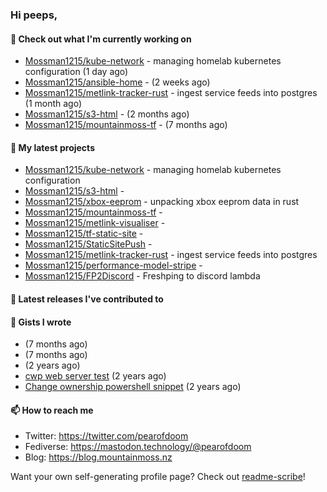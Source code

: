 ### Hi peeps,

#### 👷 Check out what I'm currently working on

- [Mossman1215/kube-network](https://github.com/Mossman1215/kube-network) - managing homelab kubernetes configuration (1 day ago)
- [Mossman1215/ansible-home](https://github.com/Mossman1215/ansible-home) -  (2 weeks ago)
- [Mossman1215/metlink-tracker-rust](https://github.com/Mossman1215/metlink-tracker-rust) - ingest service feeds into postgres (1 month ago)
- [Mossman1215/s3-html](https://github.com/Mossman1215/s3-html) -  (2 months ago)
- [Mossman1215/mountainmoss-tf](https://github.com/Mossman1215/mountainmoss-tf) -  (7 months ago)

#### 🌱 My latest projects

- [Mossman1215/kube-network](https://github.com/Mossman1215/kube-network) - managing homelab kubernetes configuration
- [Mossman1215/s3-html](https://github.com/Mossman1215/s3-html) - 
- [Mossman1215/xbox-eeprom](https://github.com/Mossman1215/xbox-eeprom) - unpacking xbox eeprom data in rust
- [Mossman1215/mountainmoss-tf](https://github.com/Mossman1215/mountainmoss-tf) - 
- [Mossman1215/metlink-visualiser](https://github.com/Mossman1215/metlink-visualiser) - 
- [Mossman1215/tf-static-site](https://github.com/Mossman1215/tf-static-site) - 
- [Mossman1215/StaticSitePush](https://github.com/Mossman1215/StaticSitePush) - 
- [Mossman1215/metlink-tracker-rust](https://github.com/Mossman1215/metlink-tracker-rust) - ingest service feeds into postgres
- [Mossman1215/performance-model-stripe](https://github.com/Mossman1215/performance-model-stripe) - 
- [Mossman1215/FP2Discord](https://github.com/Mossman1215/FP2Discord) - Freshping to discord lambda

#### 🔭 Latest releases I've contributed to


#### 📓 Gists I wrote

- [](https://gist.github.com/2dbd4ad18de86fc6f6263ee3691eccd0) (7 months ago)
- [](https://gist.github.com/79fc0b8163e4bc2eef0a0942326f3133) (7 months ago)
- [](https://gist.github.com/dc3c25dd419a4bbe16502daf60de4931) (2 years ago)
- [cwp web server test](https://gist.github.com/7e3889b2abed3be38c80f83ba7d231eb) (2 years ago)
- [Change ownership powershell snippet](https://gist.github.com/61b61f25eb5da5cba82ab4829302e376) (2 years ago)

#### 📫 How to reach me

- Twitter: https://twitter.com/pearofdoom
- Fediverse: https://mastodon.technology/@pearofdoom
- Blog: https://blog.mountainmoss.nz

Want your own self-generating profile page? Check out [readme-scribe](https://github.com/muesli/readme-scribe)!
